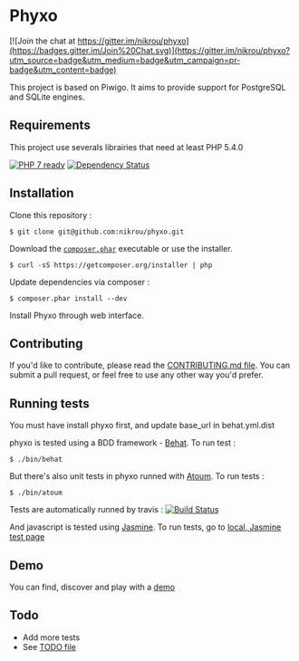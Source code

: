 Phyxo
======

[![Join the chat at https://gitter.im/nikrou/phyxo](https://badges.gitter.im/Join%20Chat.svg)](https://gitter.im/nikrou/phyxo?utm_source=badge&utm_medium=badge&utm_campaign=pr-badge&utm_content=badge)

This project is based on Piwigo. It aims to provide support for PostgreSQL and SQLite engines.

Requirements
------------

This project use severals librairies that need at least PHP 5.4.0

[![PHP 7 ready](http://php7ready.timesplinter.ch/nikrou/phyxo/master/badge.svg)](https://travis-ci.org/nikrou/phyxo)
[![Dependency Status](https://www.versioneye.com/user/projects/5849ce6ca662a500413e7b6b/badge.svg?style=flat-square)](https://www.versioneye.com/user/projects/5849ce6ca662a500413e7b6b)


Installation
------------

Clone this repository :
```
$ git clone git@github.com:nikrou/phyxo.git
```

Download the [`composer.phar`](https://getcomposer.org/composer.phar) executable or use the installer.

```
$ curl -sS https://getcomposer.org/installer | php
```

Update dependencies via composer :
```
$ composer.phar install --dev
```

Install Phyxo through web interface.

Contributing
------------

If you'd like to contribute, please read the [CONTRIBUTING.md file](CONTRIBUTING.md). You can submit
 a pull request, or feel free to use any other way you'd prefer.

Running tests
-------------

You must have install phyxo first, and update base_url in behat.yml.dist

phyxo is tested using a BDD framework - [Behat](http://www.behat.org).
To run test :

```
$ ./bin/behat
```

But there's also unit tests in phyxo runned with [Atoum](http://atoum.org).
To run tests :
```
$ ./bin/atoum
```

Tests are automatically runned by travis : [![Build Status](https://travis-ci.org/nikrou/phyxo.svg?branch=master)](https://travis-ci.org/nikrou/phyxo)

And javascript is tested using [Jasmine](http://jasmine.github.io/).
To run tests, go to [local, Jasmine test page](http://localhost/phyxo/tests/functional/)

Demo
----

You can find, discover and play with a [demo](http://demo.phyxo.net/)


Todo
----

 * Add more tests
 * See [TODO file](TODO.md)
